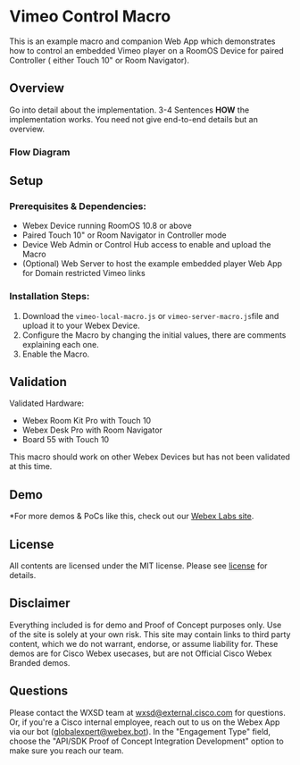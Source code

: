 # Vimeo Control Macro

This is an example macro and companion Web App which demonstrates how to control an embedded Vimeo player on a RoomOS Device for paired Controller ( either Touch 10" or Room Navigator).


## Overview

Go into detail about the implementation.   3-4 Sentences
**HOW** the implementation works. You need not give end-to-end details but an overview.

### Flow Diagram


## Setup

### Prerequisites & Dependencies: 

- Webex Device running RoomOS 10.8 or above
- Paired Touch 10" or Room Navigator in Controller mode
- Device Web Admin or Control Hub access to enable and upload the Macro
- (Optional) Web Server to host the example embedded player Web App for Domain restricted Vimeo links

### Installation Steps:

1. Download the ``vimeo-local-macro.js`` or ``vimeo-server-macro.js``file and upload it to your Webex Device.
2. Configure the Macro by changing the initial values, there are comments explaining each one.
3. Enable the Macro.

## Validation

Validated Hardware:

* Webex Room Kit Pro with Touch 10
* Webex Desk Pro with Room Navigator
* Board 55 with Touch 10

This macro should work on other Webex Devices but has not been validated at this time.

## Demo

*For more demos & PoCs like this, check out our [Webex Labs site](https://collabtoolbox.cisco.com/webex-labs).

## License

All contents are licensed under the MIT license. Please see [license](LICENSE) for details.


## Disclaimer

Everything included is for demo and Proof of Concept purposes only. Use of the site is solely at your own risk. This site may contain links to third party content, which we do not warrant, endorse, or assume liability for. These demos are for Cisco Webex usecases, but are not Official Cisco Webex Branded demos.


## Questions
Please contact the WXSD team at [wxsd@external.cisco.com](mailto:wxsd@external.cisco.com?subject=vimeo-control-macro) for questions. Or, if you're a Cisco internal employee, reach out to us on the Webex App via our bot (globalexpert@webex.bot). In the "Engagement Type" field, choose the "API/SDK Proof of Concept Integration Development" option to make sure you reach our team. 
